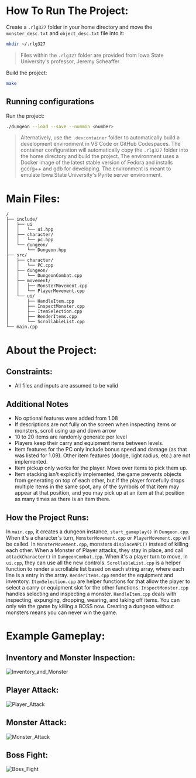 # How To Run The Project:

 Create a `.rlg327` folder in your home directory and move the `monster_desc.txt` and `object_desc.txt` file into it:
```bash
mkdir ~/.rlg327
```

> Files within the `.rlg327` folder are provided from Iowa State University's professor, Jeremy Scheaffer

Build the project:
```bash
make
```

## Running configurations
Run the project:
```bash
./dungeon --load --save --nummon <number>
```

>Alternatively, use the `.devcontainer` folder to automatically build a development environment in VS Code or GitHub Codespaces. The container configuration
will automatically copy the `.rlg327` folder into the home directory and build the project. The environment uses a Docker image of the latest stable version of Fedora and installs gcc/g++ and gdb for developing. The environment is meant to emulate Iowa State University's Pyrite server environment.

# Main Files:
```plain
/
├── include/
│   ├── ui
│   │   └── ui.hpp
│   ├── character/
│   │   └── pc.hpp
│   └── dungeon/
│       └── Dungeon.hpp
├── src/
│   ├── character/
│   │   └── PC.cpp
│   ├── dungeon/
│   │   └── DungeonCombat.cpp
│   ├── movement/
│   │   ├── MonsterMovement.cpp
│   │   └── PlayerMovement.cpp
│   └── ui/
│       ├── HandleItem.cpp
│       ├── InspectMonster.cpp
│       ├── ItemSelection.cpp
│       ├── RenderItems.cpp
│       └── ScrollableList.cpp
└── main.cpp
```

# About the Project:

## Constraints:
- All files and inputs are assumed to be valid

## Additional Notes
- No optional features were added from 1.08
- If descriptions are not fully on the screen when inspecting items or monsters, scroll using up and down arrow
- 10 to 20 items are randomly generate per level
- Players keep their carry and equipment items between levels.
- Item features for the PC only include bonus speed and damage (as that was listed for 1.09). Other item features (dodge, light radius, etc.) are not implemented.
- Item pickup only works for the player. Move over items to pick them up.
- Item stacking isn't explicitly implemented, the game prevents objects from generating on top of each other, but if the player forcefully drops multiple items in the same spot, any of the symbols of that item may appear at that position, and you may pick up at an item at that position as many times as there is an item there.

## How the Project Runs:
In `main.cpp`, it creates a dungeon instance, `start_gameplay()` in `Dungeon.cpp`.  When it's a character's turn, `MonsterMovement.cpp` or `PlayerMovement.cpp` will be called. In `MonsterMovement.cpp`, monsters `displaceNPC()` instead of killing each other. When a Monster of Player attacks, they stay in place, and call `attackCharacter()` in `DungeonCombat.cpp`. When it's a player turn to move, in `ui.cpp`, they can use all the new controls.  `ScrollableList.cpp` is a helper function to render a scrollable list based on each string array, where each line is a entry in the array. `RenderItems.cpp` render the equipment and inventory. `ItemSelection.cpp` are helper functions for that allow the player to select a carry or equipment slot for the other functions. `InspectMonster.cpp` handles selecting and inspecting a monster. `HandleItem.cpp` deals with inspecting, expunging, dropping, wearing, and taking off items. You can only win the game by killing a BOSS now. Creating a dungeon without monsters means you can never win the game.


# Example Gameplay:

## Inventory and Monster Inspection:
![Inventory_and_Monster](https://github.com/user-attachments/assets/8acca72f-0ba7-45e3-b566-57d4489b9b0d)

## Player Attack:
![Player_Attack](https://github.com/user-attachments/assets/67a0bd0b-e42c-42b4-8917-6d3528cca52f)

## Monster Attack:
![Monster_Attack](https://github.com/user-attachments/assets/6a3ae09a-0ad3-4e01-968a-925c9f099a1b)

## Boss Fight:
![Boss_Fight](https://github.com/user-attachments/assets/48be1ad4-8ea0-4380-8bc5-d2631a5f08ee)


